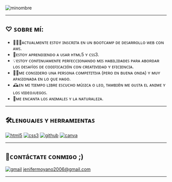 ![minombre](https://github.com/user-attachments/assets/7e853166-ad54-43b7-abba-d1126a563b57)

---
## ♡ ꜱᴏʙʀᴇ ᴍí: 
- 👩🏻‍💻ᴀᴄᴛᴜᴀʟᴍᴇɴᴛᴇ ᴇꜱᴛᴏʏ ɪɴꜱᴄʀɪᴛᴀ ᴇɴ ᴜɴ ʙᴏᴏᴛᴄᴀᴍᴘ ᴅᴇ ᴅᴇꜱᴀʀʀᴏʟʟᴏ ᴡᴇʙ ᴄᴏɴ ᴀᴡꜱ.
- 🧠ᴇꜱᴛᴏʏ ᴀᴘʀᴇɴᴅɪᴇɴᴅᴏ ᴀ ᴜꜱᴀʀ ʜᴛᴍʟ5 ʏ ᴄꜱꜱ3.
- 💡ᴇꜱᴛᴏʏ ᴄᴏɴᴛɪɴᴜᴀᴍᴇɴᴛᴇ ᴘᴇʀꜰᴇᴄᴄɪᴏɴᴀɴᴅᴏ ᴍɪꜱ ʜᴀʙɪʟɪᴅᴀᴅᴇꜱ ᴘᴀʀᴀ ᴀʙᴏʀᴅᴀʀ ʟᴏꜱ ᴅᴇꜱᴀꜰíᴏꜱ ᴅᴇ ᴄᴏᴅɪꜰɪᴄᴀᴄɪóɴ ᴄᴏɴ ᴄʀᴇᴀᴛɪᴠɪᴅᴀᴅ ʏ ᴇꜰɪᴄɪᴇɴᴄɪᴀ.
- 💪🏼ᴍᴇ ᴄᴏɴꜱɪᴅᴇʀᴏ ᴜɴᴀ ᴘᴇʀꜱᴏɴᴀ ᴄᴏᴍᴘᴇᴛɪᴛɪᴠᴀ (ᴘᴇʀᴏ ᴇɴ ʙᴜᴇɴᴀ ᴏɴᴅᴀ) ʏ ᴍᴜʏ ᴀᴘᴀꜱɪᴏɴᴀᴅᴀ ᴇɴ ʟᴏ ǫᴜᴇ ʜᴀɢᴏ.
- 🕰️ᴇɴ ᴍɪ ᴛɪᴇᴍᴘᴏ ʟɪʙʀᴇ ᴇꜱᴄᴜᴄʜᴏ ᴍúꜱɪᴄᴀ ᴏ ʟᴇᴏ, ᴛᴀᴍʙɪéɴ ᴍᴇ ɢᴜꜱᴛᴀ ᴇʟ ᴀɴɪᴍᴇ ʏ ʟᴏꜱ ᴠɪᴅᴇᴏᴊᴜᴇɢᴏꜱ.
- 🌷ᴍᴇ ᴇɴᴄᴀɴᴛᴀ ʟᴏꜱ ᴀɴɪᴍᴀʟᴇꜱ ʏ ʟᴀ ɴᴀᴛᴜʀᴀʟᴇᴢᴀ.
---
## 🛠️ʟᴇɴɢᴜᴀᴊᴇꜱ ʏ ʜᴇʀʀᴀᴍɪᴇɴᴛᴀꜱ
<a href='https://github.com/shivamkapasia0' target="_blank"><img alt='html5' src='https://img.shields.io/badge/HTML5-100000?style=for-the-badge&logo=html5&logoColor=white&labelColor=F16529&color=F16529'/></a>
<a href='https://github.com/shivamkapasia0' target="_blank"><img alt='css3' src='https://img.shields.io/badge/CSS3-100000?style=for-the-badge&logo=css3&logoColor=white&labelColor=3C9CD7&color=3C9CD7'/></a>
<a href='https://github.com/shivamkapasia0' target="_blank"><img alt='github' src='https://img.shields.io/badge/GitHub-100000?style=for-the-badge&logo=github&logoColor=white&labelColor=000000&color=000000'/></a>
<a href='https://github.com/shivamkapasia0' target="_blank"><img alt='canva' src='https://img.shields.io/badge/canva-100000?style=for-the-badge&logo=canva&logoColor=white&labelColor=00C4CC&color=00C4CC'/></a>

---
## 💬ᴄᴏɴᴛáᴄᴛᴀᴛᴇ ᴄᴏɴᴍɪɢᴏ ;)
<a href='https://github.com/shivamkapasia0' target="_blank"><img alt='gmail' src='https://img.shields.io/badge/-100000?style=flat-square&logo=gmail&logoColor=white&labelColor=D14836&color=D14836'/></a> <a href="jenifermoyano2006@gmail.com">jenifermoyano2006@gmail.com</a>

---
